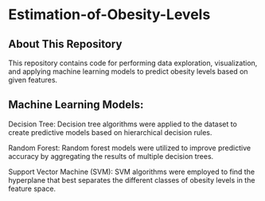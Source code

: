 # Estimation-of-Obesity-Levels

## About This Repository
This repository contains code for performing data exploration, visualization,
and applying machine learning models to predict obesity levels based on given features. 

## Machine Learning Models:
Decision Tree: Decision tree algorithms were applied to the dataset to create predictive models based on hierarchical decision rules.

Random Forest: Random forest models were utilized to improve predictive accuracy by aggregating the results of multiple decision trees.

Support Vector Machine (SVM): SVM algorithms were employed to find the hyperplane that best separates the different classes of obesity levels in the feature space.
